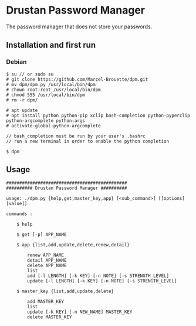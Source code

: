# Drustan Password Manager

The password manager that does not store your passwords.

## Installation and first run

### Debian

    $ su // or sudo su
    # git clone https://github.com/Marcel-Brouette/dpm.git 
    # mv dpm/dpm.py /usr/local/bin/dpm
    # chown root:root /usr/local/bin/dpm
    # chmod 555 /usr/local/bin/dpm
    # rm -r dpm/

    # apt update
    # apt install python python-pip xclip bash-completion python-pyperclip python-argcomplete python-args
    # activate-global-python-argcomplete

    // bash_completion must be run by your user's .bashrc
    // run a new terminal in order to enable the python completion

    $ dpm

## Usage

    ##############################################
    ########## Drustan Password Manager ##########

    usage: ./dpm.py {help,get,master_key,app} [<sub_command>] [[options] [value]]

    commands :

        $ help

        $ get [-p] APP_NAME 

        $ app {list,add,update,delete,renew,detail}

            renew APP_NAME
            detail APP_NAME
            delete APP_NAME
            list
            add [-l LENGTH] [-k KEY] [-n NOTE] [-s STRENGTH_LEVEL]
            update [-l LENGTH] [-k KEY] [-n NOTE] [-s STRENGTH_LEVEL]

        $ master_key {list,add,update,delete}

            add MASTER_KEY
            list
            update [-k KEY] [-n NEW_NAME] MASTER_KEY
            delete MASTER_KEY
